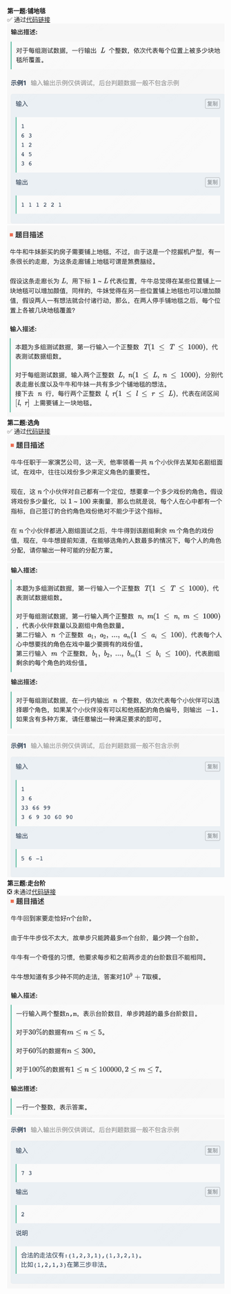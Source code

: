 **第一题:铺地毯**  
✅ 通过[代码链接](铺地毯.cpp)  
![1.1](1.1.png)  
![1.2](1.2.png)  
**第二题:选角**  
✅ 通过[代码链接](选角.cpp)  
![2.1](2.1.png)  
![2.2](2.2.png)  
![2.3](2.3.png)  
**第三题:走台阶**  
❎  未通过[代码链接](选角.cpp)  
![3.1](3.1.png)  
![3.2](3.2.png)  
